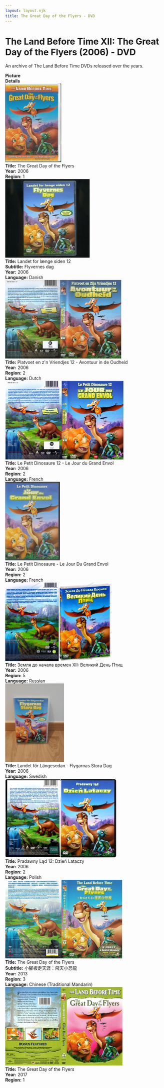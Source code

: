 ```yaml
---
layout: layout.njk
title: The Great Day of the Flyers - DVD
---
```


# The Land Before Time XII: The Great Day of the Flyers (2006) - DVD

An archive of The Land Before Time DVDs released over the years.

<div class="item-table">
  <div class="item-header">
    <div class="item-image"><strong>Picture</strong></div>
    <div class="item-details"><strong>Details</strong></div>
  </div>

  <div class="item-entry">
  <div class="item-image">
    <a href="/images/media/dvd/12/US2006.jpg" data-lightbox="img" data-title="The Great Day of the Flyers">
        <div class="img-box">
          <img src="/images/media/dvd/12/US2006.jpg" alt="The Great Day of the Flyers" style="height:250px; object-fit:cover;" loading="lazy">
        </div>
      </a>
  </div>
  <div class="item-details">
    <strong>Title:</strong> The Great Day of the Flyers<br/>
      <strong>Year:</strong> 2006<br/>
      <strong>Region:</strong> 1<br/>
  </div>
</div>

<div class="item-entry" id="lbt12-dk-302">
    <div class="item-image">
      <a href="/images/media/dvd/12/lbt12-dk.jpg" data-lightbox="img" data-title="Landet for længe siden 12">
        <div class="img-box">
          <img src="/images/media/dvd/12/lbt12-dk.jpg" alt="Landet for længe siden 12" style="height:250px; object-fit:cover;" loading="lazy"/>
        </div>
      </a>
    </div>
    <div class="item-details">
      <strong>Title:</strong> Landet for længe siden 12<br/>
      <strong>Subtitle:</strong> Flyvernes dag<br/>
      <strong>Year:</strong> 2006<br/>
      <strong>Language:</strong> Danish<br/>
    </div>
  </div>

<div class="item-entry">
  <div class="item-image">
    <a href="/images/media/dvd/12/platvoet-en-zijn-vriendjes-avontuur-in-de-oudheid-dvd-nl-scaniris_orig.jpg" data-lightbox="img" data-title="Platvoet en z'n Vriendjes 12 - Avontuur in de Oudheid">
        <div class="img-box">
          <img src="/images/media/dvd/12/platvoet-en-zijn-vriendjes-avontuur-in-de-oudheid-dvd-nl-scaniris_orig.jpg" alt="Platvoet en z'n Vriendjes 12 - Avontuur in de Oudheid" style="height:250px; object-fit:cover;" loading="lazy">
        </div>
      </a>
  </div>
  <div class="item-details">
    <strong>Title:</strong> Platvoet en z'n Vriendjes 12 - Avontuur in de Oudheid<br/>
      <strong>Year:</strong> 2006<br/>
      <strong>Region:</strong> 2<br/>
      <strong>Language:</strong> Dutch<br/>
  </div>
</div>

  <div class="item-entry">
  <div class="item-image">
    <a href="/images/media/dvd/12/le-petit-dinosaure-vol-12-le-jour-du-grand-envol-01262422072007_orig.jpg" data-lightbox="img" data-title="Le Petit Dinosaure 12 - Le Jour du Grand Envol">
        <div class="img-box">
          <img src="/images/media/dvd/12/le-petit-dinosaure-vol-12-le-jour-du-grand-envol-01262422072007_orig.jpg" alt="Le Petit Dinosaure 12 - Le Jour du Grand Envol" style="height:250px; object-fit:cover;" loading="lazy">
        </div>
      </a>
  </div>
  <div class="item-details">
    <strong>Title:</strong> Le Petit Dinosaure 12 - Le Jour du Grand Envol<br/>
      <strong>Year:</strong> 2006<br/>
      <strong>Region:</strong> 2<br/>
      <strong>Language:</strong> French<br/>
  </div>
</div>
<div class="item-entry" id="lbt12-fr-169">
    <div class="item-image">
      <a href="/images/media/dvd/12/lbt12-fr.jpg" data-lightbox="img" data-title="Le Petit Dinosaure - Le Jour Du Grand Envol">
        <div class="img-box">
          <img src="/images/media/dvd/12/lbt12-fr.jpg" alt="Le Petit Dinosaure - Le Jour Du Grand Envol" style="height:250px; object-fit:cover;" loading="lazy"/>
        </div>
      </a>
    </div>
    <div class="item-details">
      <strong>Title:</strong> Le Petit Dinosaure - Le Jour Du Grand Envol<br/>
      <strong>Year:</strong> 2006<br/>
      <strong>Region:</strong> 2<br/>
      <strong>Language:</strong> French<br/>
    </div>
  </div>

<div class="item-entry">
  <div class="item-image">
    <a href="/images/media/dvd/12/russianlbt12dvd_orig.jpg" data-lightbox="img" data-title="Земля до начала времен XII: Великий День Птиц">
        <div class="img-box">
          <img src="/images/media/dvd/12/russianlbt12dvd_orig.jpg" alt="Земля до начала времен XII: Великий День Птиц" style="height:250px; object-fit:cover;" loading="lazy">
        </div>
      </a>
  </div>
  <div class="item-details">
    <strong>Title:</strong> Земля до начала времен XII: Великий День Птиц<br/>
      <strong>Year:</strong> 2006<br/>
      <strong>Region:</strong> 5<br/>
      <strong>Language:</strong> Russian<br/>
  </div>
</div>

  <div class="item-entry">
  <div class="item-image">
    <a href="/images/media/dvd/12/lbt12-sv-2006.jpg" data-lightbox="img" data-title="Landet för Längesedan - Flygarnas Stora Dag">
        <div class="img-box">
          <img src="/images/media/dvd/12/lbt12-sv-2006.jpg" alt="Landet för Längesedan - Flygarnas Stora Dag" style="height:250px; object-fit:cover;" loading="lazy">
        </div>
      </a>
  </div>
  <div class="item-details">
    <strong>Title:</strong> Landet för Längesedan - Flygarnas Stora Dag<br/>
      <strong>Year:</strong> 2006<br/>
      <strong>Language:</strong> Swedish<br/>
  </div>
</div>


  <div class="item-entry">
  <div class="item-image">
    <a href="/images/media/dvd/12/polishlbt12dvd.jpg" data-lightbox="img" data-title="Pradawny Ląd 12: Dzień Lataczy">
        <div class="img-box">
          <img src="/images/media/dvd/12/polishlbt12dvd.jpg" alt="Pradawny Ląd 12: Dzień Lataczy" style="height:250px; object-fit:cover;" loading="lazy">
        </div>
      </a>
  </div>
  <div class="item-details">
    <strong>Title:</strong> Pradawny Ląd 12: Dzień Lataczy<br/>
      <strong>Year:</strong> 2006<br/>
      <strong>Region:</strong> 2<br/>
      <strong>Language:</strong> Polish<br/>
  </div>
</div>


<div class="item-entry">
  <div class="item-image">
    <a href="/images/media/dvd/12/lbt12-chinese-scan_orig.jpg" data-lightbox="img" data-title="The Great Day of the Flyers">
        <div class="img-box">
          <img src="/images/media/dvd/12/lbt12-chinese-scan_orig.jpg" alt="The Great Day of the Flyers" style="height:250px; object-fit:cover;" loading="lazy">
        </div>
      </a>
  </div>
  <div class="item-details">
    <strong>Title:</strong> The Great Day of the Flyers<br/>
      <strong>Subtitle:</strong> 小腳板走天涯：飛天小恐龍<br/>
      <strong>Year:</strong> 2013<br/>
      <strong>Region:</strong> 3<br/>
      <strong>Language:</strong> Chinese (Traditional Mandarin)<br/>
  </div>
</div>

<div class="item-entry">
  <div class="item-image">
    <a href="/images/media/dvd/12/greatdayoftheflyersdvd-2017-r1_orig.jpg" data-lightbox="img" data-title="The Great Day of the Flyers">
        <div class="img-box">
          <img src="/images/media/dvd/12/greatdayoftheflyersdvd-2017-r1_orig.jpg" alt="The Great Day of the Flyers" style="height:250px; object-fit:cover;" loading="lazy">
        </div>
      </a>
  </div>
  <div class="item-details">
    <strong>Title:</strong> The Great Day of the Flyers<br/>
      <strong>Year:</strong> 2017<br/>
      <strong>Region:</strong> 1<br/>
  </div>
</div>



</div>